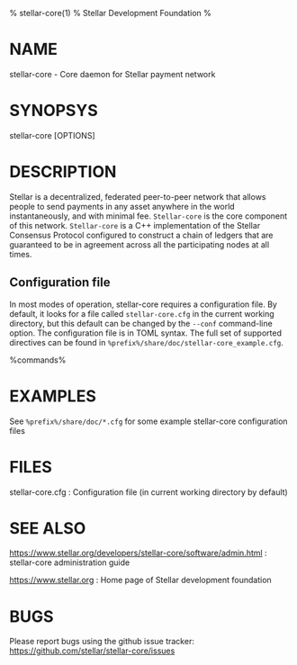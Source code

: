 % stellar-core(1)
% Stellar Development Foundation
%

# NAME

stellar-core - Core daemon for Stellar payment network

# SYNOPSYS

stellar-core [OPTIONS]

# DESCRIPTION

Stellar is a decentralized, federated peer-to-peer network that allows
people to send payments in any asset anywhere in the world
instantaneously, and with minimal fee. `Stellar-core` is the core
component of this network. `Stellar-core` is a C++ implementation of
the Stellar Consensus Protocol configured to construct a chain of
ledgers that are guaranteed to be in agreement across all the
participating nodes at all times.

## Configuration file

In most modes of operation, stellar-core requires a configuration
file.  By default, it looks for a file called `stellar-core.cfg` in
the current working directory, but this default can be changed by the
`--conf` command-line option.  The configuration file is in TOML
syntax.  The full set of supported directives can be found in
`%prefix%/share/doc/stellar-core_example.cfg`.

%commands%

# EXAMPLES

See `%prefix%/share/doc/*.cfg` for some example stellar-core
configuration files

# FILES

stellar-core.cfg
:   Configuration file (in current working directory by default)

# SEE ALSO

<https://www.stellar.org/developers/stellar-core/software/admin.html>
:   stellar-core administration guide

<https://www.stellar.org>
:   Home page of Stellar development foundation

# BUGS

Please report bugs using the github issue tracker:\
<https://github.com/stellar/stellar-core/issues>
